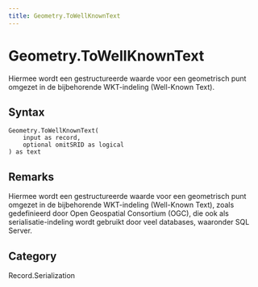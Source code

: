 ```yaml
---
title: Geometry.ToWellKnownText
---
```


# Geometry.ToWellKnownText


Hiermee wordt een gestructureerde waarde voor een geometrisch punt omgezet in de bijbehorende WKT-indeling (Well-Known Text).


## Syntax

```powerquery
Geometry.ToWellKnownText(
    input as record,
    optional omitSRID as logical
) as text
```


## Remarks

Hiermee wordt een gestructureerde waarde voor een geometrisch punt omgezet in de bijbehorende WKT-indeling (Well-Known Text), zoals gedefinieerd door Open Geospatial Consortium (OGC), die ook als serialisatie-indeling wordt gebruikt door veel databases, waaronder SQL Server.



## Category
Record.Serialization
